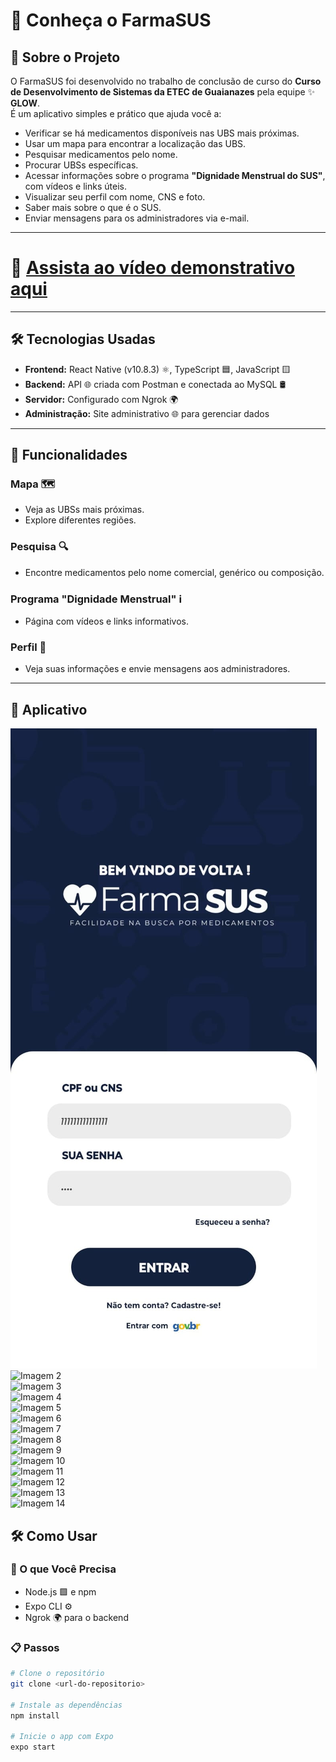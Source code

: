 # 🏥 Conheça o FarmaSUS

## 📖 Sobre o Projeto

O FarmaSUS foi desenvolvido no trabalho de conclusão de curso do **Curso de Desenvolvimento de Sistemas da ETEC de Guaianazes** pela equipe ✨ **GLOW**.  
É um aplicativo simples e prático que ajuda você a:

- Verificar se há medicamentos disponíveis nas UBS mais próximas.  
- Usar um mapa para encontrar a localização das UBS.  
- Pesquisar medicamentos pelo nome.  
- Procurar UBSs específicas.  
- Acessar informações sobre o programa **"Dignidade Menstrual do SUS"**, com vídeos e links úteis.  
- Visualizar seu perfil com nome, CNS e foto.  
- Saber mais sobre o que é o SUS.  
- Enviar mensagens para os administradores via e-mail.  

---
# 🎥 [Assista ao vídeo demonstrativo aqui](https://www.youtube.com/watch?v=4yA9iqzI0tM)
---

## 🛠️ Tecnologias Usadas

- **Frontend:** React Native (v10.8.3) ⚛️, TypeScript 🟦, JavaScript 🟨  
- **Backend:** API 🌐 criada com Postman e conectada ao MySQL 🛢️  
- **Servidor:** Configurado com Ngrok 🌍  
- **Administração:** Site administrativo 🌐 para gerenciar dados  

---

## 🌟 Funcionalidades

### Mapa 🗺️

- Veja as UBSs mais próximas.  
- Explore diferentes regiões.  

### Pesquisa 🔍

- Encontre medicamentos pelo nome comercial, genérico ou composição.  

### Programa "Dignidade Menstrual" ℹ️

- Página com vídeos e links informativos.  

### Perfil 👤

- Veja suas informações e envie mensagens aos administradores.  

---

## 📸 Aplicativo 

![Imagem 1](https://github.com/du4ards09/FarmaSUS-Mobile/blob/main/Imagens/IMG-20250704-WA0016.jpg)
![Imagem 2](./images/img2.png)  
![Imagem 3](./images/img3.png)  
![Imagem 4](./images/img4.png)  
![Imagem 5](./images/img5.png)  
![Imagem 6](./images/img6.png)  
![Imagem 7](./images/img7.png)  
![Imagem 8](./images/img8.png)  
![Imagem 9](./images/img9.png)  
![Imagem 10](./images/img10.png)  
![Imagem 11](./images/img11.png)  
![Imagem 12](./images/img12.png)  
![Imagem 13](./images/img13.png)  
![Imagem 14](./images/img14.png)  


## 🛠️ Como Usar

### 🔧 O que Você Precisa

- Node.js 🟩 e npm  
- Expo CLI ⚙️  
- Ngrok 🌍 para o backend  

### 📋 Passos

```bash
# Clone o repositório
git clone <url-do-repositorio>

# Instale as dependências
npm install

# Inicie o app com Expo
expo start
